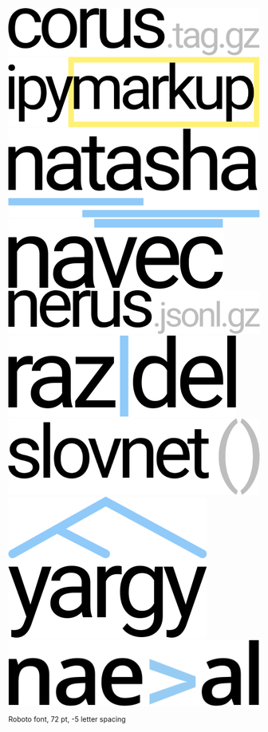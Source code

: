 <img src="corus.svg" />
<img src="ipymarkup.svg" />
<img src="natasha.svg" />
<img src="navec.svg" />
<img src="nerus.svg" />
<img src="razdel.svg" />
<img src="slovnet.svg" />
<img src="yargy.svg" />
<img src="naeval.svg" />

Roboto font, 72 pt, -5 letter spacing
